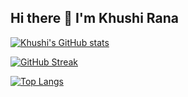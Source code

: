 ## Hi there 👋 I'm Khushi Rana

[![Khushi's GitHub stats](https://github-readme-stats.vercel.app/api?username=Khushi-rana-25&show_icons=true&theme=transparent)](https://github.com/anuraghazra/github-readme-stats)

[![GitHub Streak](https://streak-stats.demolab.com/?user=Khushi-rana-25&theme=transparent)](https://git.io/streak-stats)

[![Top Langs](https://github-readme-stats.vercel.app/api/top-langs/?username=Khushi-rana-25&layout=donut-vertical&theme=transparent)](https://github.com/anuraghazra/github-readme-stats)
